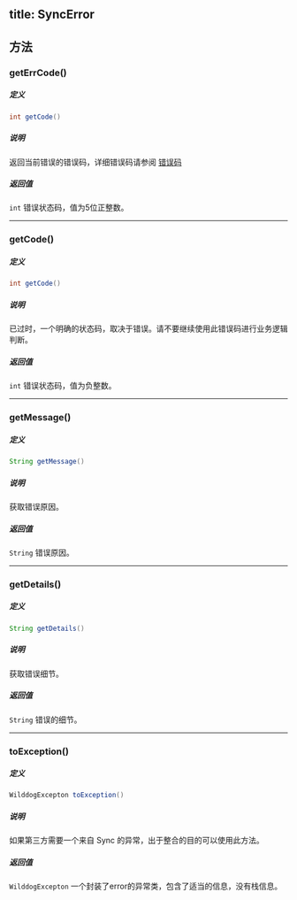 title:  SyncError
---


## 方法


### getErrCode()

##### 定义

```java
int getCode()
```

##### 说明

返回当前错误的错误码，详细错误码请参阅 [错误码](/sync/java/api/error-code.html)

##### 返回值

`int` 错误状态码，值为5位正整数。
</br>

---

### getCode()

##### 定义

```java
int getCode()
```

##### 说明

已过时，一个明确的状态码，取决于错误。请不要继续使用此错误码进行业务逻辑判断。

##### 返回值

`int` 错误状态码，值为负整数。
</br>

---
### getMessage()

##### 定义

```java
String getMessage()
```

##### 说明

获取错误原因。

##### 返回值

`String` 错误原因。
</br>

---
### getDetails()

##### 定义

```java
String getDetails()
```

##### 说明

获取错误细节。

##### 返回值

`String` 错误的细节。
</br>

---
### toException()

##### 定义

```java
WilddogExcepton toException()
```

##### 说明

如果第三方需要一个来自 Sync 的异常，出于整合的目的可以使用此方法。

##### 返回值

`WilddogExcepton` 一个封装了error的异常类，包含了适当的信息，没有栈信息。
</br>

